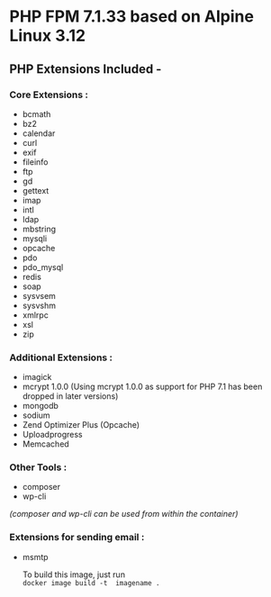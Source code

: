 # PHP FPM 7.1.33 based on Alpine Linux 3.12

## PHP Extensions Included - 

### Core Extensions :

* bcmath
* bz2
* calendar
* curl
* exif
* fileinfo
* ftp
* gd
* gettext
* imap
* intl
* ldap
* mbstring
* mysqli
* opcache
* pdo
* pdo_mysql
* redis
* soap
* sysvsem
* sysvshm
* xmlrpc
* xsl
* zip

### Additional Extensions :

* imagick
* mcrypt 1.0.0 (Using mcrypt 1.0.0 as support for PHP 7.1 has been dropped in later versions)
* mongodb
* sodium
* Zend Optimizer Plus (Opcache)
* Uploadprogress
* Memcached


### Other Tools :
* composer
* wp-cli

<em>(composer and wp-cli can be used from within the container)</em>


### Extensions for sending email :

* msmtp

  To build this image, just run  
```docker image build -t  imagename .```
